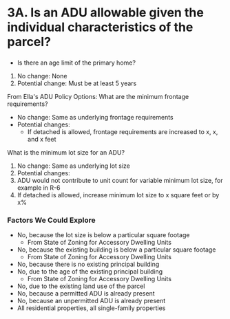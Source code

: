 # 3A. Is an ADU allowable given the individual characteristics of the parcel?

###

* Is there an age limit of the primary home?&#x20;

1. No change: None&#x20;
2. Potential change: Must be at least 5 years&#x20;

From Ella's ADU Policy Options: What are the minimum frontage requirements?&#x20;

* No change: Same as underlying frontage requirements&#x20;
* Potential changes:&#x20;
  * If detached is allowed, frontage requirements are increased to x, x, and x feet&#x20;

What is the minimum lot size for an ADU?&#x20;

1. No change: Same as underlying lot size&#x20;
2. Potential changes: &#x20;
3. ADU would not contribute to unit count for variable minimum lot size, for example in R-6&#x20;
4. If detached is allowed, increase minimum lot size to x square feet or by x%&#x20;

### Factors We Could Explore

* No, because the lot size is below a particular square footage
  * From State of Zoning for Accessory Dwelling Units&#x20;
* No, because the existing building is below a particular square footage
  * From State of Zoning for Accessory Dwelling Units&#x20;
* No, because there is no existing principal building
* No, due to the age of the existing principal building
  * From State of Zoning for Accessory Dwelling Units&#x20;
* No, due to the existing land use of the parcel
* No, because a permitted ADU is already present
* No, because an unpermitted ADU is already present
* All residential properties, all single-family properties
